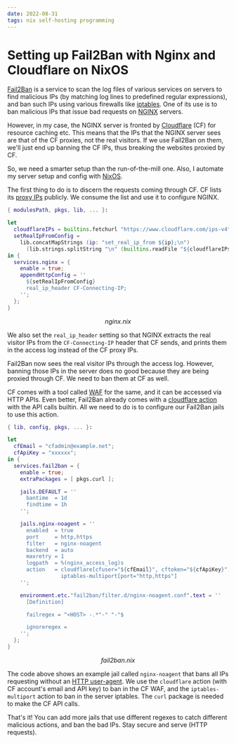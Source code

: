 ```yaml
---
date: 2022-08-31
tags: nix self-hosting programming
---
```


# Setting up Fail2Ban with Nginx and Cloudflare on NixOS

[Fail2Ban](https://www.fail2ban.org) is a service to scan the log files of various services on servers
to find malicious IPs (by matching log lines to predefined regular expressions), and ban such IPs
using various firewalls like [iptables](https://www.netfilter.org/projects/iptables/index.html).
One of its use is to ban malicious IPs that issue bad requests on [NGINX](https://nginx.org/) servers.

However, in my case, the NGINX server is fronted by [Cloudflare](https://www.cloudflare.com) (CF)
for resource caching etc. This means that the IPs that the NGINX server sees are that of the
CF proxies, not the real visitors. If we use Fail2Ban on them, we'll just end up banning the
CF IPs, thus breaking the websites proxied by CF.

So, we need a smarter setup than the run-of-the-mill one. Also, I automate my server setup and config
with [NixOS](https://nixos.org).

The first thing to do is to discern the requests coming through CF. CF lists its
[proxy IPs](https://www.cloudflare.com/ips) publicly. We consume the list and use it to
configure NGINX.

```nix
{ modulesPath, pkgs, lib, ... }:

let
  cloudflareIPs = builtins.fetchurl "https://www.cloudflare.com/ips-v4";
  setRealIpFromConfig =
    lib.concatMapStrings (ip: "set_real_ip_from ${ip};\n")
      (lib.strings.splitString "\n" (builtins.readFile "${cloudflareIPs}"));
in {
  services.nginx = {
    enable = true;
    appendHttpConfig = ''
      ${setRealIpFromConfig}
      real_ip_header CF-Connecting-IP;
    '';
  };
}
```

<center><em>nginx.nix</em></center>

We also set the `real_ip_header` setting so that NGINX extracts the real visitor IPs from the
`CF-Connecting-IP` header that CF sends, and prints them in the access log instead of the
CF proxy IPs.

Fail2Ban now sees the real visitor IPs through the access log. However, banning those IPs in the
server does no good because they are being proxied through CF. We need to ban them at
CF as well.

CF comes with a tool called [WAF](https://www.cloudflare.com/waf/) for the same, and
it can be accessed via HTTP APIs. Even better, Fail2Ban already comes with a
[cloudflare action](https://github.com/fail2ban/fail2ban/blob/master/config/action.d/cloudflare.conf)
with the API calls builtin. All we need to do is to configure our Fail2Ban jails to use this action.

```nix
{ lib, config, pkgs, ... }:

let
  cfEmail = "cfadmin@example.net";
  cfApiKey = "xxxxxx";
in {
  services.fail2ban = {
    enable = true;
    extraPackages = [ pkgs.curl ];

    jails.DEFAULT = ''
      bantime  = 1d
      findtime = 1h
    '';

    jails.nginx-noagent = ''
      enabled  = true
      port     = http,https
      filter   = nginx-noagent
      backend  = auto
      maxretry = 1
      logpath  = %(nginx_access_log)s
      action   = cloudflare[cfuser="${cfEmail}", cftoken="${cfApiKey}"]
                 iptables-multiport[port="http,https"]
    '';

    environment.etc."fail2ban/filter.d/nginx-noagent.conf".text = ''
      [Definition]

      failregex = ^<HOST> -.*"-" "-"$

      ignoreregex =
    '';
  };
}
```

<center><em>fail2ban.nix</em></center>

The code above shows an example jail called `nginx-noagent` that bans all IPs requesting without an
[HTTP user-agent](https://developer.mozilla.org/en-US/docs/Web/HTTP/Headers/User-Agent). We use
the `cloudflare` action (with CF account's email and API key) to ban in the CF WAF, and
the `iptables-multiport` action to ban in the server iptables. The `curl` package is needed to make
the CF API calls.

That's it! You can add more jails that use different regexes to catch different malicious actions,
and ban the bad IPs. Stay secure and serve (HTTP requests).
